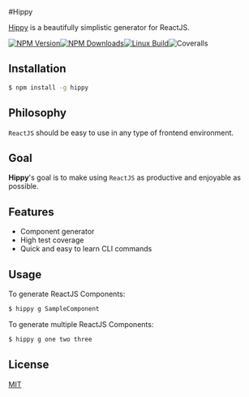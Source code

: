 #Hippy

[Hippy](https://www.npmjs.com/package/hippy) is a beautifully simplistic generator for ReactJS.


[![NPM Version][npm-image]][npm-url][![NPM Downloads][downloads-image]][downloads-url][![Linux Build][travis-image]][travis-url]![Coveralls][coverall-image]

## Installation

```sh
$ npm install -g hippy
```

## Philosophy

`ReactJS` should be easy to use in any type of frontend environment. 

## Goal

**Hippy**'s goal is to make using `ReactJS` as productive and enjoyable as possible.

## Features

- Component generator
- High test coverage
- Quick and easy to learn CLI commands

## Usage

To generate ReactJS Components:

```bash
$ hippy g SampleComponent
```

To generate multiple ReactJS Components:

```bash
$ hippy g one two three
```

## License
[MIT](LICENSE)

[npm-image]: https://badge.fury.io/js/hippy.svg
[npm-url]: https://www.npmjs.com/package/hippy
[downloads-image]: https://img.shields.io/npm/dm/hippy.svg
[downloads-url]: https://www.npmjs.com/package/hippy
[travis-image]: https://travis-ci.org/stanleycyang/hippy.svg?branch=master
[travis-url]: https://travis-ci.org/stanleycyang/hippy
[coverall-image]: https://coveralls.io/repos/stanleycyang/full-coverage-es6-rectangle/badge.svg

